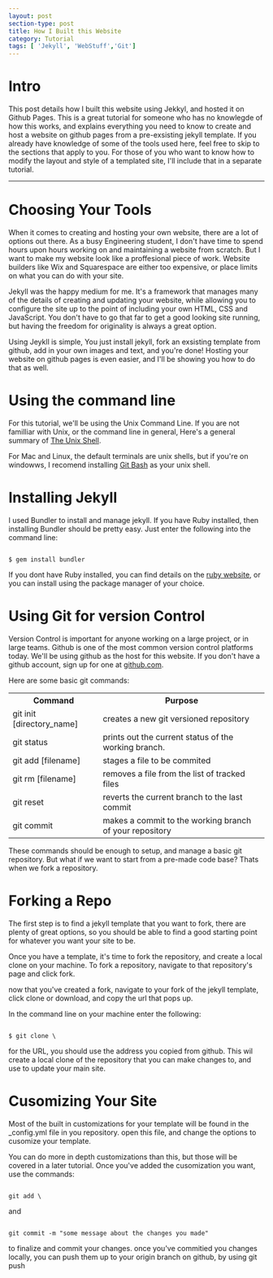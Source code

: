 ```yaml
---
layout: post
section-type: post
title: How I Built this Website
category: Tutorial
tags: [ 'Jekyll', 'WebStuff','Git']
---
```


# Intro

This post details how I built this website using Jekkyl, and hosted it on Github Pages. This is a great tutorial for someone who has no knowlegde of how this works, and explains everything you need to know to create and host a website on github pages from a pre-exsisting jekyll template. If you already have knowledge of some of the tools used here, feel free to skip to the sections that apply to you. For those of you who want to know how to modify the layout and style of a templated site, I'll include that in a separate tutorial.

<hr>

# Choosing Your Tools

When it comes to creating and hosting your own website, there are a lot of options out there. As a busy Engineering student, I don't have time to spend hours upon hours working on and maintaining a website from scratch. But I want to make my website look like a proffesional piece of work. Website builders like Wix and Squarespace are either too expensive, or place limits on what you can do with your site.

Jekyll was the happy medium for me. It's a framework that manages many of the details of creating and updating your website, while allowing you to configure the site up to the point of including your own HTML, CSS and JavaScript. You don't have to go that far to get a good looking site running, but having the freedom for originality is always a great option.  

Using Jeykll is simple, You just install jekyll, fork an exsisting template from github, add in your own images and text, and you're done! Hosting your website on github pages is even easier, and I'll be showing you how to do that as well.

# Using the command line

For this tutorial, we'll be using the Unix Command Line. If you are not familliar with Unix, or the command line in general, Here's a general summary of [The Unix Shell](https://swcarpentry.github.io/shell-novice/reference/). 

For Mac and Linux, the default terminals are unix shells, but if you're on windowws, I recomend installing [Git Bash](https://gitforwindows.org/) as your unix shell.

# Installing Jekyll

I used Bundler to install and manage jekyll. If you have Ruby installed, then installing Bundler should be pretty easy. Just enter the following into the command line:

<pre><code class='bash'>
$ gem install bundler
</code></pre>

If you dont have Ruby installed, you can find details on the [ruby website](https://www.ruby-lang.org/en/downloads/), or you can install using the package manager of your choice.

# Using Git for version Control

Version Control is important for anyone working on a large project, or in large teams. Github is one of the most common version control platforms today. We'll be using github as the host for this website. If you don't have a github account, sign up for one at [github.com](https://github.com/). 

Here are some basic git commands:

<table style="width:100%" class = 'table'>
    <tr>
        <th>Command</th>
        <th>Purpose</th>
    </tr>
    <tr>
        <td>git init [directory_name] </td>
        <td>creates a new git versioned repository</td>
    </tr>
    <tr>
        <td>git status</td>
        <td>prints out the current status of the working branch.</td>
    </tr>
    <tr>
        <td>git add [filename] </td>
        <td>stages a file to be commited</td>
    </tr>
    <tr>
        <td>git rm [filename]</td>
        <td>removes a file from the list of tracked files</td>
    </tr>
    <tr>
        <td>git reset</td>
        <td>reverts the current branch to the last commit</td>
    </tr>
    <tr>
        <td>git commit</td>
        <td>makes a commit to the working branch of your repository</td>
    </tr>
</table> 

These commands should be enough to setup, and manage a basic git repository. But what if we want to start from a pre-made code base? Thats when we fork a repository.

# Forking a Repo

The first step is to find a jekyll template that you want to fork, there are plenty of great options, so you should be able to find a good starting point for whatever you want your site to be.

Once you have a template, it's time to fork the repository, and create a local clone on your machine. To fork a repository, navigate to that repository's page and click fork.

now that you've created a fork, navigate to your fork of the jekyll template, click clone or download, and copy the url that pops up.

In the command line on your machine enter the following:

<pre><code class='bash'>
$ git clone \<https://my-repository-url\>
</code></pre>

for the URL, you should use the address you copied from github. This wil create a local clone of the repository that you can make changes to, and use to update your main site.

# Cusomizing Your Site

Most of the built in customizations for your template will be found in the _config.yml file in you repository. open this file, and change the options to cusomize your template. 

You can do more in depth customizations than this, but those will be covered in a later tutorial. Once you've added the cusomization you want, use the commands:

<pre><code class='bash'>
git add \<filename\> 
</code></pre>

and

<pre><code class='bash'>
git commit -m "some message about the changes you made" 
</code></pre>

to finalize and commit your changes. once you've commitied you changes locally, you can push them up to your origin branch on github, by using git push